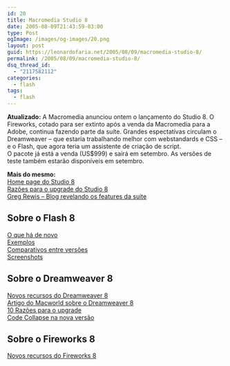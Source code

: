 ```yaml
---
id: 20
title: Macromedia Studio 8
date: 2005-08-09T21:43:59-03:00
type: Post
ogImage: /images/og-images/20.png
layout: post
guid: https://leonardofaria.net/2005/08/09/macromedia-studio-8/
permalink: /2005/08/09/macromedia-studio-8/
dsq_thread_id:
  - "2117582112"
categories:
  - flash
tags:
  - flash
---
```

**Atualizado:** A Macromedia anunciou ontem o lançamento do Studio 8. O Fireworks, cotado para ser extinto após a venda da Macromedia para a Adobe, continua fazendo parte da suíte. Grandes espectativas circulam o Dreamweaver – que estaria trabalhando melhor com webstandards e CSS – e o Flash, que agora teria um assistente de criação de script.  
O pacote já está a venda (US$999) e sairá em setembro. As versões de teste também estarão disponíveis em setembro.

**Mais do mesmo:**  
[Home page do Studio 8](http://www.macromedia.com/software/studio/)  
[Razões para o upgrade do Studio 8](http://www.lordalex.org/2005/08/top-10-reasons-to-upgrade-to-studio-8.php)  
[Greg Rewis – Blog revelando os features da suite](http://weblogs.macromedia.com/grewis/)

## Sobre o Flash 8

[O que há de novo](http://www.macromedia.com/devnet/mx/flash/articles/whatsnew_8.html)  
[Exemplos](http://www.franto.com/blog2/collected-links-to-maelstrom-examples)  
[Comparativos entre versões](http://www.macromedia.com/store/en_us/popup/software/flash/comparison.html)  
[Screenshots](http://www.flashmagazine.com/1132.htm)

## Sobre o Dreamweaver 8

[Novos recursos do Dreamweaver 8](http://www.macromedia.com/devnet/mx/dreamweaver/articles/dw8_newfeatures.html)  
[Artigo do Macworld sobre o Dreamweaver 8](http://www.macworld.com/news/2005/08/07/dwfirstlook/index.php)  
[10 Razões para o upgrade](http://www.interaktonline.com/blogs/alexandru/index.php?view=article&id_art=73)  
[Code Collapse na nova versão](http://weblogs.macromedia.com/grewis/archives/2005/08/studio_8_dreamw.cfm)

## Sobre o Fireworks 8

[Novos recursos do Fireworks 8](http://www.macromedia.com/devnet/mx/fireworks/articles/fw8_newfeatures.html)
